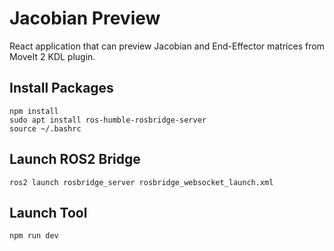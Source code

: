# Jacobian Preview

React application that can preview Jacobian and End-Effector matrices from MoveIt 2 KDL plugin.

## Install Packages

```
npm install
sudo apt install ros-humble-rosbridge-server
source ~/.bashrc
```

## Launch ROS2 Bridge

```
ros2 launch rosbridge_server rosbridge_websocket_launch.xml
```

## Launch Tool

```
npm run dev
```